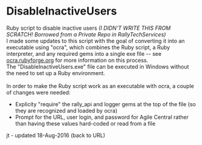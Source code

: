 # DisableInactiveUsers
Ruby script to disable inactive users <I>(I DIDN'T WRITE THIS FROM SCRATCH! Borrowed from a Private Repo in RallyTechServices)</I><br>
I made some updates to this script with the goal of converting it into an executable using "ocra", which combines the Ruby script, a Ruby interpreter, and any required gems into a single exe file -- see <a href="http://ocra.rubyforge.org">ocra.rubyforge.org</a> for more information on this process.<br>
The "DisableInactiveUsers.exe" file can be executed in Windows without the need to set up a Ruby environment.<br><br>
In order to make the Ruby script work as an executable with ocra, a couple of changes were needed:
<UL>
<LI>Explicity "require" the rally_api and logger gems at the top of the file (so they are recognized and loaded by ocra)</LI>
<LI>Prompt for the URL, user login, and password for Agile Central rather than having these values hard-coded or read from a file</LI>
</UL>
jt - updated 18-Aug-2016 (back to URL)
